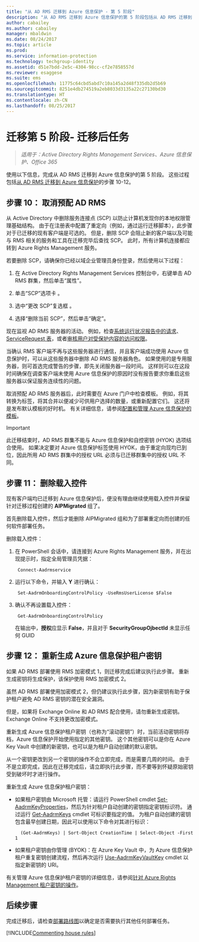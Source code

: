 ```yaml
---
title: "从 AD RMS 迁移到 Azure 信息保护 - 第 5 阶段"
description: "从 AD RMS 迁移到 Azure 信息保护的第 5 阶段包括从 AD RMS 迁移到 Azure 信息保护的步骤 10 至 12。"
author: cabailey
ms.author: cabailey
manager: mbaldwin
ms.date: 08/24/2017
ms.topic: article
ms.prod: 
ms.service: information-protection
ms.technology: techgroup-identity
ms.assetid: d51e7bdd-2e5c-4304-98cc-cf2e7858557d
ms.reviewer: esaggese
ms.suite: ems
ms.openlocfilehash: 11775c64cbd5abd7c10a145a2d48f335db2d5b69
ms.sourcegitcommit: 8251e4db274519a2eb8033d3135a22c27130bd30
ms.translationtype: HT
ms.contentlocale: zh-CN
ms.lasthandoff: 08/25/2017
---
```

# <a name="migration-phase-5---post-migration-tasks"></a>迁移第 5 阶段- 迁移后任务

>*适用于：Active Directory Rights Management Services、Azure 信息保护、Office 365*


使用以下信息，完成从 AD RMS 迁移到 Azure 信息保护的第 5 阶段。 这些过程包括[从 AD RMS 迁移到 Azure 信息保护](migrate-from-ad-rms-to-azure-rms.md)的步骤 10-12。

## <a name="step-10-deprovision-ad-rms"></a>步骤 10： 取消预配 AD RMS

从 Active Directory 中删除服务连接点 (SCP) 以防止计算机发现你的本地权限管理基础结构。 由于在注册表中配置了重定向（例如，通过运行迁移脚本），此步骤对于已迁移的现有客户端是可选的。 但是，删除 SCP 会阻止新的客户端以及可能与 RMS 相关的服务和工具在迁移完毕后查找 SCP。 此时，所有计算机连接都应转到 Azure Rights Management 服务。 

若要删除 SCP，请确保你已经以域企业管理员身份登录，然后使用以下过程：

1. 在 Active Directory Rights Management Services 控制台中，右键单击 AD RMS 群集，然后单击“属性”。

2. 单击“SCP”选项卡  。

3. 选中“更改 SCP”复选框  。

4. 选择“删除当前 SCP”，然后单击“确定”。

现在监视 AD RMS 服务器的活动。 例如，检查[系统运行状况报告中的请求](https://technet.microsoft.com/library/ee221012%28v=ws.10%29.aspx)、[ServiceRequest 表](http://technet.microsoft.com/library/dd772686%28v=ws.10%29.aspx)，或者[审核用户对受保护内容的访问权限](http://social.technet.microsoft.com/wiki/contents/articles/3440.ad-rms-frequently-asked-questions-faq.aspx)。 

当确认 RMS 客户端不再与这些服务器进行通信，并且客户端成功使用 Azure 信息保护时，可以从这些服务器中删除 AD RMS 服务器角色。 如果使用的是专用服务器，则可首选完成警告的步骤，即先关闭服务器一段时间。 这样则可以在这段时间确保在调查客户端未使用 Azure 信息保护的原因时没有报告要求你重启这些服务器以保证服务连续性的问题。

取消预配 AD RMS 服务器后，此时需要在 Azure 门户中检查模板。 例如，将其转换为标签，将其合并以便减少可供用户选择的数量，或重新配置它们。 这还将是发布默认模板的好时机。 有关详细信息，请参阅[配置和管理 Azure 信息保护的模板](../deploy-use/configure-policy-templates.md)。

>[!IMPORTANT]
> 此迁移结束时，AD RMS 群集不能与 Azure 信息保护和自控密钥 (HYOK) 选项结合使用。 如果决定要对 Azure 信息保护标签使用 HYOK，由于重定向现均已到位，因此所用 AD RMS 群集中的授权 URL 必须与已迁移群集中的授权 URL 不同。

## <a name="step-11-remove-onboarding-controls"></a>步骤 11： 删除载入控件

现有客户端均已迁移到 Azure 信息保护后，便没有理由继续使用载入控件并保留针对迁移过程创建的 **AIPMigrated** 组了。 

首先删除载入控件，然后才能删除 AIPMigrated 组和为了部署重定向而创建的任何软件部署任务。

删除载入控件：

1. 在 PowerShell 会话中，请连接到 Azure Rights Management 服务，并在出现提示时，指定全局管理员凭据：

        Connect-Aadrmservice

2. 运行以下命令，并输入 **Y** 进行确认：

        Set-AadrmOnboardingControlPolicy -UseRmsUserLicense $False

3. 确认不再设置载入控件：

        Get-AadrmOnboardingControlPolicy

    在输出中，**授权**应显示 **False**，并且对于 **SecurityGroupOjbectId** 未显示任何 GUID

## <a name="step-12-rekey-your-azure-information-protection-tenant-key"></a>步骤 12： 重新生成 Azure 信息保护租户密钥

如果 AD RMS 部署使用 RMS 加密模式 1，则迁移完成后建议执行此步骤。 重新生成密钥将生成保护，该保护使用 RMS 加密模式 2。 

虽然 AD RMS 部署使用加密模式 2，但仍建议执行此步骤，因为新密钥有助于保护租户避免 AD RMS 密钥的潜在安全漏洞。

但是，如果将 Exchange Online 和 AD RMS 配合使用，请勿重新生成密钥。 Exchange Online 不支持更改加密模式。 

重新生成 Azure 信息保护租户密钥（也称为“滚动密钥”）时，当前活动密钥将存档，Azure 信息保护开始使用指定的其他密钥。 这个其他密钥可以是你在 Azure Key Vault 中创建的新密钥，也可以是为租户自动创建的默认密钥。

从一个密钥更改到另一个密钥的操作不会立即完成，而是需要几周的时间。 由于不是立即完成，因此在迁移完成后，请立即执行此步骤，而不要等到怀疑原始密钥受到破坏时才进行操作。

重新生成 Azure 信息保护租户密钥：

- 如果租户密钥由 Microsoft 托管：请运行 PowerShell cmdlet [Set-AadrmKeyProperties](/powershell/module/aadrm/set-aadrmkeyproperties)，然后为针对租户自动创建的密钥指定密钥标识符。 通过运行 [Get-AadrmKeys](/powershell/module/aadrm/get-aadrmkeys) cmdlet 可标识要指定的值。 为租户自动创建的密钥包含最早创建日期，因此可以使用以下命令对其进行标识：
    
        (Get-AadrmKeys) | Sort-Object CreationTime | Select-Object -First 1

- 如果租户密钥由你管理 (BYOK)：在 Azure Key Vault 中，为 Azure 信息保护租户重复密钥创建流程，然后再次运行 [Use-AadrmKeyVaultKey](/powershell/aadrm/vlatest/use-aadrmkeyvaultkey) cmdlet 以指定新密钥的 URI。 

有关管理 Azure 信息保护租户密钥的详细信息，请参阅[针对 Azure Rights Management 租户密钥的操作](../deploy-use/operations-tenant-key.md)。


## <a name="next-steps"></a>后续步骤

完成迁移后，请检查[部署路线图](deployment-roadmap.md)以确定是否需要执行其他任何部署任务。

[!INCLUDE[Commenting house rules](../includes/houserules.md)]
